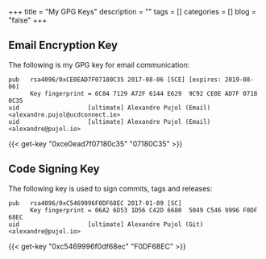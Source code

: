 +++
title       = "My GPG Keys"
description = ""
tags        = []
categories  = []
blog        = "false"
+++

## Email Encryption Key
The following is my GPG key for email communication:

```
pub   rsa4096/0xCE0EAD7F07180C35 2017-08-06 [SCE] [expires: 2019-08-06]
      Key fingerprint = 6C84 7129 A72F 6144 E629  9C92 CE0E AD7F 0718 0C35
uid                   [ultimate] Alexandre Pujol (Email) <alexandre.pujol@ucdconnect.ie>
uid                   [ultimate] Alexandre Pujol (Email) <alexandre@pujol.io>
```

{{< get-key "0xce0ead7f07180c35" "07180C35" >}}

## Code Signing Key
The following key is used to sign commits, tags and releases:

```
pub   rsa4096/0xC5469996F0DF68EC 2017-01-09 [SC]
      Key fingerprint = 06A2 6D53 1D56 C42D 6680  5049 C546 9996 F0DF 68EC
uid                   [ultimate] Alexandre Pujol (Git) <alexandre@pujol.io>
```

{{< get-key "0xc5469996f0df68ec" "F0DF68EC" >}}
